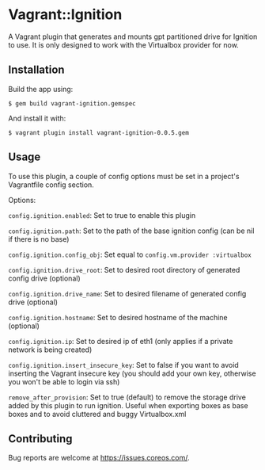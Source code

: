 # Vagrant::Ignition
A Vagrant plugin that generates and mounts gpt partitioned drive for Ignition to use. It is only designed to work with the Virtualbox provider for now.


## Installation
Build the app using:

    $ gem build vagrant-ignition.gemspec

And install it with:

    $ vagrant plugin install vagrant-ignition-0.0.5.gem

## Usage
To use this plugin, a couple of config options must be set in a project's Vagrantfile config section.

Options:

`config.ignition.enabled`: Set to true to enable this plugin

`config.ignition.path`: Set to the path of the base ignition config (can be nil if there is no base)

`config.ignition.config_obj`: Set equal to `config.vm.provider :virtualbox`

`config.ignition.drive_root`: Set to desired root directory of generated config drive (optional)

`config.ignition.drive_name`: Set to desired filename of generated config drive (optional)

`config.ignition.hostname`: Set to desired hostname of the machine (optional)

`config.ignition.ip`: Set to desired ip of eth1 (only applies if a private network is being created)

`config.ignition.insert_insecure_key`: Set to false if you want to avoid inserting the Vagrant insecure key (you should add your own key, otherwise you won't be able to login via ssh)

`remove_after_provision`: Set to true (default) to remove the storage drive added by this plugin to run ignition. Useful when exporting boxes as base boxes and to avoid cluttered and buggy Virtualbox.xml

## Contributing

Bug reports are welcome at https://issues.coreos.com/.
